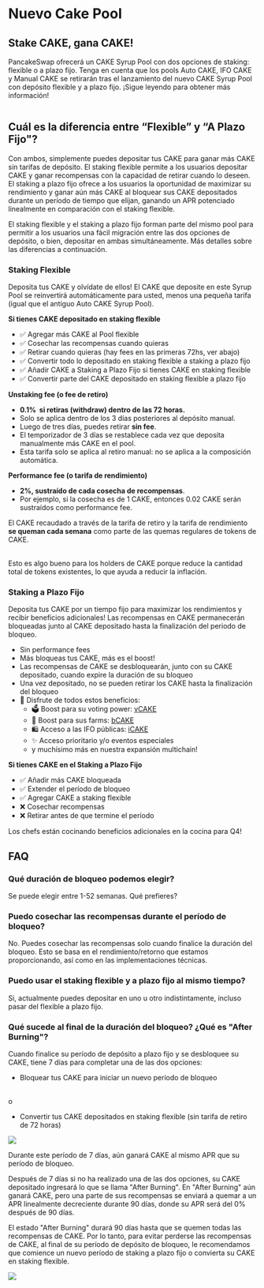 # Nuevo Cake Pool

## Stake CAKE, gana CAKE!

PancakeSwap ofrecerá un CAKE Syrup Pool con dos opciones de staking: flexible o a plazo fijo. Tenga en cuenta que los pools Auto CAKE, IFO CAKE y Manual CAKE se retirarán tras el lanzamiento del nuevo CAKE Syrup Pool con depósito flexible y a plazo fijo. ¡Sigue leyendo para obtener más información!

<figure><img src="../../../.gitbook/assets/image (1) (1) (3).png" alt=""><figcaption></figcaption></figure>

## Cuál es la diferencia entre “Flexible” y “A Plazo Fijo"?

Con ambos, simplemente puedes depositar tus CAKE para ganar más CAKE sin tarifas de depósito. El staking flexible permite a los usuarios depositar CAKE y ganar recompensas con la capacidad de retirar cuando lo deseen. El staking a plazo fijo ofrece a los usuarios la oportunidad de maximizar su rendimiento y ganar aún más CAKE al bloquear sus CAKE depositados durante un período de tiempo que elijan, ganando un APR potenciado linealmente en comparación con el staking flexible.

El staking flexible y el staking a plazo fijo forman parte del mismo pool para permitir a los usuarios una fácil migración entre las dos opciones de depósito, o bien, depositar en ambas simultáneamente. Más detalles sobre las diferencias a continuación.

### Staking Flexible&#x20;

Deposita tus CAKE y olvídate de ellos! El CAKE que deposite en este Syrup Pool se reinvertirá automáticamente para usted, menos una pequeña tarifa (igual que el antiguo Auto CAKE Syrup Pool).

**Si tienes CAKE depositado en staking flexible**&#x20;

* ✅ Agregar más CAKE al Pool flexible
* ✅ Cosechar las recompensas cuando quieras
* ✅ Retirar cuando quieras (hay fees en las primeras 72hs, ver abajo)
* ✅ Convertir todo lo depositado en staking flexible a staking a plazo fijo
* ✅ Añadir CAKE a Staking a Plazo Fijo si tienes CAKE en staking flexible
* ✅ Convertir parte del CAKE depositado en staking flexible a plazo fijo

**Unstaking fee (o fee de retiro)**

* **0.1%  si retiras (withdraw) dentro de las 72 horas.**
* Solo se aplica dentro de los 3 días posteriores al depósito manual.
* Luego de tres días, puedes retirar **sin fee**.
* El temporizador de 3 días se restablece cada vez que deposita manualmente más CAKE en el pool.
* Esta tarifa solo se aplica al retiro manual: no se aplica a la composición automática.

**Performance fee (o tarifa de rendimiento)**

* **2%, sustraído de cada cosecha de recompensas**.
* Por ejemplo, si la cosecha es de 1 CAKE, entonces 0.02 CAKE serán sustraídos como performance fee.

El CAKE recaudado a través de la tarifa de retiro y la tarifa de rendimiento **se queman cada semana** como parte de las quemas regulares de tokens de CAKE.

\
Esto es algo bueno para los holders de CAKE porque reduce la cantidad total de tokens existentes, lo que ayuda a reducir la inflación.

### Staking a Plazo Fijo

Deposita tus CAKE por un tiempo fijo para maximizar los rendimientos y recibir beneficios adicionales! Las recompensas en CAKE permanecerán bloqueadas junto al CAKE depositado hasta la finalización del periodo de bloqueo.

* Sin performance fees
* Más bloqueas tus CAKE, más es el boost!
* Las recompensas de CAKE se desbloquearán, junto con su CAKE depositado, cuando expire la duración de su bloqueo
* Una vez depositado, no se pueden retirar los CAKE hasta la finalización del bloqueo
* 🎁 Disfrute de todos estos beneficios:
  * 🗳️ Boost para su voting power: [vCAKE](https://docs.pancakeswap.finance/v/espanol/productos/voting/vcake)
  * 🚜 Boost para sus farms: [bCAKE](https://docs.pancakeswap.finance/v/espanol/productos/yield-farming/bcake)
  * 🛍️ Acceso a las IFO públicas: [iCAKE](../../ifo-oferta-inicial-de-farm/icake.md)
  * ✨ Acceso prioritario y/o eventos especiales
  * y muchísimo más en nuestra expansión multichain!

**Si tienes CAKE en el Staking a Plazo Fijo**

* ✅ Añadir más CAKE bloqueada
* ✅ Extender el período de bloqueo
* ✅ Agregar CAKE a staking flexible
* ❌ Cosechar recompensas
* ❌ Retirar antes de que termine el período

Los chefs están cocinando beneficios adicionales en la cocina para Q4!

## FAQ

### Qué duración de bloqueo podemos elegir?

Se puede elegir entre 1-52 semanas. Qué prefieres?

### Puedo cosechar las recompensas durante el período de bloqueo?

No. Puedes cosechar las recompensas solo cuando finalice la duración del bloqueo. Esto se basa en el rendimiento/retorno que estamos proporcionando, así como en las implementaciones técnicas.

### Puedo usar el staking flexible y a plazo fijo al mismo tiempo?

Si, actualmente puedes depositar en uno u otro indistintamente, incluso pasar del flexible a plazo fijo.

### Qué sucede al final de la duración del bloqueo? ¿Qué es "After Burning"?

Cuando finalice su período de depósito a plazo fijo y se desbloquee su CAKE, tiene 7 días para completar una de las dos opciones:

* Bloquear tus CAKE para iniciar un nuevo período de bloqueo

\
o

* Convertir tus CAKE depositados en staking flexible (sin tarifa de retiro de 72 horas)

![](../../../.gitbook/assets/cake-pool-lock-end.png)

Durante este período de 7 días, aún ganará CAKE al mismo APR que su período de bloqueo.

Después de 7 días si no ha realizado una de las dos opciones, su CAKE depositado ingresará lo que se llama "After Burning". En "After Burning" aún ganará CAKE, pero una parte de sus recompensas se enviará a quemar a un APR linealmente decreciente durante 90 días, donde su APR será del 0% después de 90 días.

El estado "After Burning" durará 90 días hasta que se quemen todas las recompensas de CAKE. Por lo tanto, para evitar perderse las recompensas de CAKE, al final de su período de depósito de bloqueo, le recomendamos que comience un nuevo período de staking a plazo fijo o convierta su CAKE en staking flexible.

![](../../../.gitbook/assets/cake-pool-lock-burn.png)
